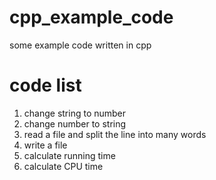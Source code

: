 # cpp_example_code
some example code written in cpp
# code list
1. change string to number
2. change number to string
3. read a file and split the line into many words
4. write a file
5. calculate running time
6. calculate CPU time
